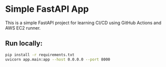# Simple FastAPI App

This is a simple FastAPI project for learning CI/CD using GitHub Actions and AWS EC2 runner.

## Run locally:

```bash
pip install -r requirements.txt
uvicorn app.main:app --host 0.0.0.0 --port 8000
